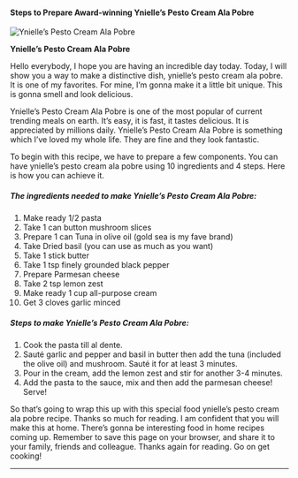             

#### Steps to Prepare Award-winning Ynielle’s Pesto Cream Ala Pobre

![Ynielle’s Pesto Cream Ala Pobre](https://img-global.cpcdn.com/recipes/4719028c1b1ad8b7/751x532cq70/ynielles-pesto-cream-ala-pobre-recipe-main-photo.jpg)

**Ynielle’s Pesto Cream Ala Pobre**

Hello everybody, I hope you are having an incredible day today. Today, I will show you a way to make a distinctive dish, ynielle’s pesto cream ala pobre. It is one of my favorites. For mine, I’m gonna make it a little bit unique. This is gonna smell and look delicious.

Ynielle’s Pesto Cream Ala Pobre is one of the most popular of current trending meals on earth. It’s easy, it is fast, it tastes delicious. It is appreciated by millions daily. Ynielle’s Pesto Cream Ala Pobre is something which I’ve loved my whole life. They are fine and they look fantastic.

To begin with this recipe, we have to prepare a few components. You can have ynielle’s pesto cream ala pobre using 10 ingredients and 4 steps. Here is how you can achieve it.

##### The ingredients needed to make Ynielle’s Pesto Cream Ala Pobre:

1.  Make ready 1/2 pasta
2.  Take 1 can button mushroom slices
3.  Prepare 1 can Tuna in olive oil (gold sea is my fave brand)
4.  Take Dried basil (you can use as much as you want)
5.  Take 1 stick butter
6.  Take 1 tsp finely grounded black pepper
7.  Prepare Parmesan cheese
8.  Take 2 tsp lemon zest
9.  Make ready 1 cup all-purpose cream
10.  Get 3 cloves garlic minced

##### Steps to make Ynielle’s Pesto Cream Ala Pobre:

1.  Cook the pasta till al dente.
2.  Sauté garlic and pepper and basil in butter then add the tuna (included the olive oil) and mushroom. Sauté it for at least 3 minutes.
3.  Pour in the cream, add the lemon zest and stir for another 3-4 minutes.
4.  Add the pasta to the sauce, mix and then add the parmesan cheese! Serve!

So that’s going to wrap this up with this special food ynielle’s pesto cream ala pobre recipe. Thanks so much for reading. I am confident that you will make this at home. There’s gonna be interesting food in home recipes coming up. Remember to save this page on your browser, and share it to your family, friends and colleague. Thanks again for reading. Go on get cooking!

* * *
